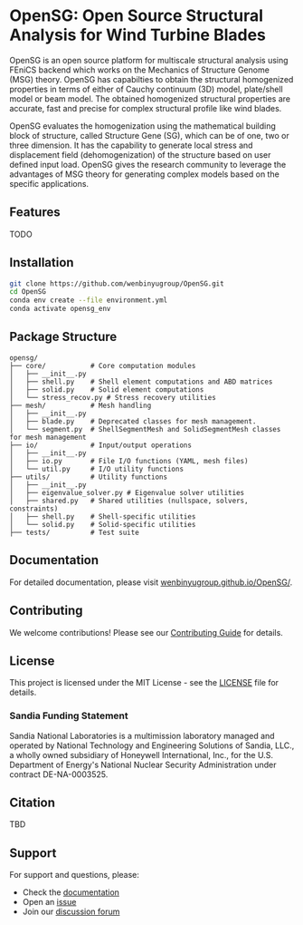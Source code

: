 # OpenSG: Open Source Structural Analysis for Wind Turbine Blades

OpenSG is an open source platform for multiscale structural analysis using FEniCS backend which works on the Mechanics of Structure Genome (MSG) 
theory. OpenSG has capabilties to obtain the structural homogenized properties in terms of either of Cauchy continuum (3D) model, plate/shell model or beam model. The obtained homogenized structural properties are accurate, fast and precise for complex structural profile like wind blades. 

OpenSG evaluates the homogenization using the mathematical building block of structure, called Structure Gene (SG), which can be of one, two or three dimension. It has the capability to generate local stress and displacement field (dehomogenization) of the structure based on user defined input load. OpenSG gives the research community to leverage the advantages of MSG theory for generating complex models based on the specific applications. 

## Features

TODO

## Installation

```bash
git clone https://github.com/wenbinyugroup/OpenSG.git
cd OpenSG
conda env create --file environment.yml
conda activate opensg_env
```

## Package Structure

```
opensg/
├── core/           # Core computation modules
│   ├── __init__.py
│   ├── shell.py    # Shell element computations and ABD matrices
│   ├── solid.py    # Solid element computations
│   └── stress_recov.py # Stress recovery utilities
├── mesh/           # Mesh handling
│   ├── __init__.py
│   ├── blade.py    # Deprecated classes for mesh management.
│   └── segment.py  # ShellSegmentMesh and SolidSegmentMesh classes for mesh management
├── io/             # Input/output operations
│   ├── __init__.py
│   ├── io.py       # File I/O functions (YAML, mesh files)
│   └── util.py     # I/O utility functions
├── utils/          # Utility functions
│   ├── __init__.py
│   ├── eigenvalue_solver.py # Eigenvalue solver utilities
│   ├── shared.py   # Shared utilities (nullspace, solvers, constraints)
│   ├── shell.py    # Shell-specific utilities
│   └── solid.py    # Solid-specific utilities
├── tests/          # Test suite
```

## Documentation

For detailed documentation, please visit [wenbinyugroup.github.io/OpenSG/](https://wenbinyugroup.github.io/OpenSG/).

## Contributing

We welcome contributions! Please see our [Contributing Guide](CONTRIBUTING.md) for details.

## License

This project is licensed under the MIT License - see the [LICENSE](LICENSE) file for details.

### Sandia Funding Statement

Sandia National Laboratories is a multimission laboratory managed and operated by National Technology and Engineering Solutions of Sandia, LLC., a wholly owned subsidiary of Honeywell International, Inc., for the U.S. Department of Energy's National Nuclear Security Administration under contract DE-NA-0003525.

## Citation

TBD

## Support

For support and questions, please:
- Check the [documentation](https://wenbinyugroup.github.io/OpenSG/)
- Open an [issue](https://github.com/wenbinyugroup/OpenSG/issues)
- Join our [discussion forum](https://github.com/wenbinyugroup/OpenSG/discussions)

